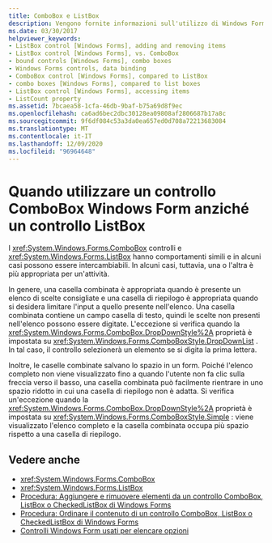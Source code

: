 ```yaml
---
title: ComboBox e ListBox
description: Vengono fornite informazioni sull'utilizzo di Windows Forms ComboBox e Windows Forms ListBox e informazioni su come indicare quando uno o l'altro è più appropriato per un'attività.
ms.date: 03/30/2017
helpviewer_keywords:
- ListBox control [Windows Forms], adding and removing items
- ListBox control [Windows Forms], vs. ComboBox
- bound controls [Windows Forms], combo boxes
- Windows Forms controls, data binding
- ComboBox control [Windows Forms], compared to ListBox
- combo boxes [Windows Forms], compared to list boxes
- ListBox control [Windows Forms], accessing items
- ListCount property
ms.assetid: 7bcaea58-1cfa-46db-9baf-b75a69d8f9ec
ms.openlocfilehash: ca6ad6bec2dbc30128ea09808af2806687b17a8c
ms.sourcegitcommit: 9f6df084c53a3da0ea657ed0d708a72213683084
ms.translationtype: MT
ms.contentlocale: it-IT
ms.lasthandoff: 12/09/2020
ms.locfileid: "96964648"
---
```

# <a name="when-to-use-a-windows-forms-combobox-instead-of-a-listbox"></a>Quando utilizzare un controllo ComboBox Windows Form anziché un controllo ListBox
I <xref:System.Windows.Forms.ComboBox> controlli e <xref:System.Windows.Forms.ListBox> hanno comportamenti simili e in alcuni casi possono essere intercambiabili. In alcuni casi, tuttavia, una o l'altra è più appropriata per un'attività.  
  
 In genere, una casella combinata è appropriata quando è presente un elenco di scelte consigliate e una casella di riepilogo è appropriata quando si desidera limitare l'input a quello presente nell'elenco. Una casella combinata contiene un campo casella di testo, quindi le scelte non presenti nell'elenco possono essere digitate. L'eccezione si verifica quando la <xref:System.Windows.Forms.ComboBox.DropDownStyle%2A> proprietà è impostata su <xref:System.Windows.Forms.ComboBoxStyle.DropDownList> . In tal caso, il controllo selezionerà un elemento se si digita la prima lettera.  
  
 Inoltre, le caselle combinate salvano lo spazio in un form. Poiché l'elenco completo non viene visualizzato fino a quando l'utente non fa clic sulla freccia verso il basso, una casella combinata può facilmente rientrare in uno spazio ridotto in cui una casella di riepilogo non è adatta. Si verifica un'eccezione quando la <xref:System.Windows.Forms.ComboBox.DropDownStyle%2A> proprietà è impostata su <xref:System.Windows.Forms.ComboBoxStyle.Simple> : viene visualizzato l'elenco completo e la casella combinata occupa più spazio rispetto a una casella di riepilogo.  
  
## <a name="see-also"></a>Vedere anche

- <xref:System.Windows.Forms.ComboBox>
- <xref:System.Windows.Forms.ListBox>
- [Procedura: Aggiungere e rimuovere elementi da un controllo ComboBox, ListBox o CheckedListBox di Windows Forms](add-and-remove-items-from-a-wf-combobox.md)
- [Procedura: Ordinare il contenuto di un controllo ComboBox, ListBox o CheckedListBox di Windows Forms](sort-the-contents-of-a-wf-combobox-listbox-or-checkedlistbox-control.md)
- [Controlli Windows Form usati per elencare opzioni](windows-forms-controls-used-to-list-options.md)
